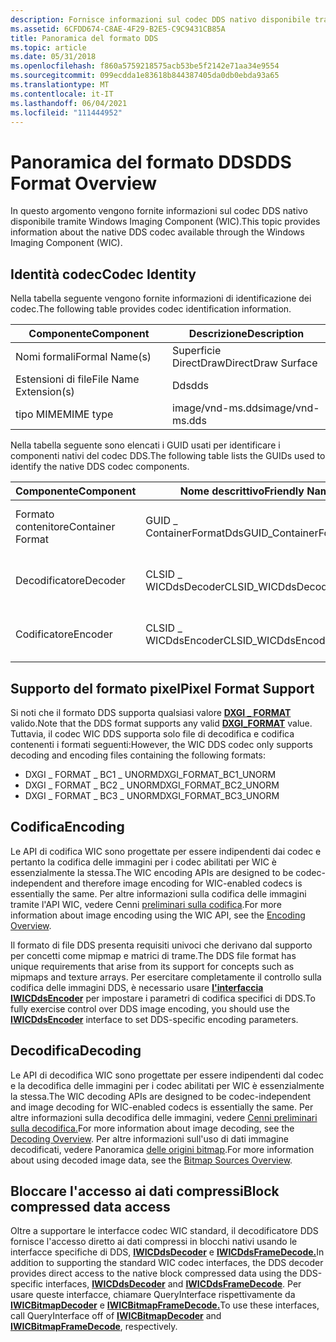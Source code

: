 ```yaml
---
description: Fornisce informazioni sul codec DDS nativo disponibile tramite Windows Imaging Component (WIC).
ms.assetid: 6CFDD674-C8AE-4F29-B2E5-C9C9431CB85A
title: Panoramica del formato DDS
ms.topic: article
ms.date: 05/31/2018
ms.openlocfilehash: f860a5759218575acb53be5f2142e71aa34e9554
ms.sourcegitcommit: 099ecdda1e83618b844387405da0db0ebda93a65
ms.translationtype: MT
ms.contentlocale: it-IT
ms.lasthandoff: 06/04/2021
ms.locfileid: "111444952"
---
```

# <a name="dds-format-overview"></a><span data-ttu-id="569e1-103">Panoramica del formato DDS</span><span class="sxs-lookup"><span data-stu-id="569e1-103">DDS Format Overview</span></span>

<span data-ttu-id="569e1-104">In questo argomento vengono fornite informazioni sul codec DDS nativo disponibile tramite Windows Imaging Component (WIC).</span><span class="sxs-lookup"><span data-stu-id="569e1-104">This topic provides information about the native DDS codec available through the Windows Imaging Component (WIC).</span></span>

## <a name="codec-identity"></a><span data-ttu-id="569e1-105">Identità codec</span><span class="sxs-lookup"><span data-stu-id="569e1-105">Codec Identity</span></span>

<span data-ttu-id="569e1-106">Nella tabella seguente vengono fornite informazioni di identificazione dei codec.</span><span class="sxs-lookup"><span data-stu-id="569e1-106">The following table provides codec identification information.</span></span>



| <span data-ttu-id="569e1-107">Componente</span><span class="sxs-lookup"><span data-stu-id="569e1-107">Component</span></span>              | <span data-ttu-id="569e1-108">Descrizione</span><span class="sxs-lookup"><span data-stu-id="569e1-108">Description</span></span>        |
|------------------------|--------------------|
| <span data-ttu-id="569e1-109">Nomi formali</span><span class="sxs-lookup"><span data-stu-id="569e1-109">Formal Name(s)</span></span>         | <span data-ttu-id="569e1-110">Superficie DirectDraw</span><span class="sxs-lookup"><span data-stu-id="569e1-110">DirectDraw Surface</span></span> |
| <span data-ttu-id="569e1-111">Estensioni di file</span><span class="sxs-lookup"><span data-stu-id="569e1-111">File Name Extension(s)</span></span> | <span data-ttu-id="569e1-112">Dds</span><span class="sxs-lookup"><span data-stu-id="569e1-112">dds</span></span>                |
| <span data-ttu-id="569e1-113">tipo MIME</span><span class="sxs-lookup"><span data-stu-id="569e1-113">MIME type</span></span>              | <span data-ttu-id="569e1-114">image/vnd-ms.dds</span><span class="sxs-lookup"><span data-stu-id="569e1-114">image/vnd-ms.dds</span></span>   |



 

<span data-ttu-id="569e1-115">Nella tabella seguente sono elencati i GUID usati per identificare i componenti nativi del codec DDS.</span><span class="sxs-lookup"><span data-stu-id="569e1-115">The following table lists the GUIDs used to identify the native DDS codec components.</span></span>



| <span data-ttu-id="569e1-116">Componente</span><span class="sxs-lookup"><span data-stu-id="569e1-116">Component</span></span>        | <span data-ttu-id="569e1-117">Nome descrittivo</span><span class="sxs-lookup"><span data-stu-id="569e1-117">Friendly Name</span></span>            | <span data-ttu-id="569e1-118">GUID</span><span class="sxs-lookup"><span data-stu-id="569e1-118">GUID</span></span>                                |
|------------------|--------------------------|-------------------------------------|
| <span data-ttu-id="569e1-119">Formato contenitore</span><span class="sxs-lookup"><span data-stu-id="569e1-119">Container Format</span></span> | <span data-ttu-id="569e1-120">GUID \_ ContainerFormatDds</span><span class="sxs-lookup"><span data-stu-id="569e1-120">GUID\_ContainerFormatDds</span></span> | <span data-ttu-id="569e1-121">9967cb95-2e85-4ac8-8ca283d7ccd425c9</span><span class="sxs-lookup"><span data-stu-id="569e1-121">9967cb95-2e85-4ac8-8ca283d7ccd425c9</span></span> |
| <span data-ttu-id="569e1-122">Decodificatore</span><span class="sxs-lookup"><span data-stu-id="569e1-122">Decoder</span></span>          | <span data-ttu-id="569e1-123">CLSID \_ WICDdsDecoder</span><span class="sxs-lookup"><span data-stu-id="569e1-123">CLSID\_WICDdsDecoder</span></span>     | <span data-ttu-id="569e1-124">9053699f-a341-429d-9e90ee437cf80c73</span><span class="sxs-lookup"><span data-stu-id="569e1-124">9053699f-a341-429d-9e90ee437cf80c73</span></span> |
| <span data-ttu-id="569e1-125">Codificatore</span><span class="sxs-lookup"><span data-stu-id="569e1-125">Encoder</span></span>          | <span data-ttu-id="569e1-126">CLSID \_ WICDdsEncoder</span><span class="sxs-lookup"><span data-stu-id="569e1-126">CLSID\_WICDdsEncoder</span></span>     | <span data-ttu-id="569e1-127">a61dde94-66ce-4ac1-881b71680588895e</span><span class="sxs-lookup"><span data-stu-id="569e1-127">a61dde94-66ce-4ac1-881b71680588895e</span></span> |



 

## <a name="pixel-format-support"></a><span data-ttu-id="569e1-128">Supporto del formato pixel</span><span class="sxs-lookup"><span data-stu-id="569e1-128">Pixel Format Support</span></span>

<span data-ttu-id="569e1-129">Si noti che il formato DDS supporta qualsiasi valore [**DXGI \_ FORMAT**](/windows/win32/api/dxgiformat/ne-dxgiformat-dxgi_format) valido.</span><span class="sxs-lookup"><span data-stu-id="569e1-129">Note that the DDS format supports any valid [**DXGI\_FORMAT**](/windows/win32/api/dxgiformat/ne-dxgiformat-dxgi_format) value.</span></span> <span data-ttu-id="569e1-130">Tuttavia, il codec WIC DDS supporta solo file di decodifica e codifica contenenti i formati seguenti:</span><span class="sxs-lookup"><span data-stu-id="569e1-130">However, the WIC DDS codec only supports decoding and encoding files containing the following formats:</span></span>

-   <span data-ttu-id="569e1-131">DXGI \_ FORMAT \_ BC1 \_ UNORM</span><span class="sxs-lookup"><span data-stu-id="569e1-131">DXGI\_FORMAT\_BC1\_UNORM</span></span>
-   <span data-ttu-id="569e1-132">DXGI \_ FORMAT \_ BC2 \_ UNORM</span><span class="sxs-lookup"><span data-stu-id="569e1-132">DXGI\_FORMAT\_BC2\_UNORM</span></span>
-   <span data-ttu-id="569e1-133">DXGI \_ FORMAT \_ BC3 \_ UNORM</span><span class="sxs-lookup"><span data-stu-id="569e1-133">DXGI\_FORMAT\_BC3\_UNORM</span></span>

## <a name="encoding"></a><span data-ttu-id="569e1-134">Codifica</span><span class="sxs-lookup"><span data-stu-id="569e1-134">Encoding</span></span>

<span data-ttu-id="569e1-135">Le API di codifica WIC sono progettate per essere indipendenti dai codec e pertanto la codifica delle immagini per i codec abilitati per WIC è essenzialmente la stessa.</span><span class="sxs-lookup"><span data-stu-id="569e1-135">The WIC encoding APIs are designed to be codec-independent and therefore image encoding for WIC-enabled codecs is essentially the same.</span></span> <span data-ttu-id="569e1-136">Per altre informazioni sulla codifica delle immagini tramite l'API WIC, vedere Cenni [preliminari sulla codifica](-wic-creating-encoder.md).</span><span class="sxs-lookup"><span data-stu-id="569e1-136">For more information about image encoding using the WIC API, see the [Encoding Overview](-wic-creating-encoder.md).</span></span>

<span data-ttu-id="569e1-137">Il formato di file DDS presenta requisiti univoci che derivano dal supporto per concetti come mipmap e matrici di trame.</span><span class="sxs-lookup"><span data-stu-id="569e1-137">The DDS file format has unique requirements that arise from its support for concepts such as mipmaps and texture arrays.</span></span> <span data-ttu-id="569e1-138">Per esercitare completamente il controllo sulla codifica delle immagini DDS, è necessario usare [**l'interfaccia IWICDdsEncoder**](/windows/desktop/api/Wincodec/nn-wincodec-iwicddsencoder) per impostare i parametri di codifica specifici di DDS.</span><span class="sxs-lookup"><span data-stu-id="569e1-138">To fully exercise control over DDS image encoding, you should use the [**IWICDdsEncoder**](/windows/desktop/api/Wincodec/nn-wincodec-iwicddsencoder) interface to set DDS-specific encoding parameters.</span></span>

## <a name="decoding"></a><span data-ttu-id="569e1-139">Decodifica</span><span class="sxs-lookup"><span data-stu-id="569e1-139">Decoding</span></span>

<span data-ttu-id="569e1-140">Le API di decodifica WIC sono progettate per essere indipendenti dal codec e la decodifica delle immagini per i codec abilitati per WIC è essenzialmente la stessa.</span><span class="sxs-lookup"><span data-stu-id="569e1-140">The WIC decoding APIs are designed to be codec-independent and image decoding for WIC-enabled codecs is essentially the same.</span></span> <span data-ttu-id="569e1-141">Per altre informazioni sulla decodifica delle immagini, vedere [Cenni preliminari sulla decodifica.](-wic-creating-decoder.md)</span><span class="sxs-lookup"><span data-stu-id="569e1-141">For more information about image decoding, see the [Decoding Overview](-wic-creating-decoder.md).</span></span> <span data-ttu-id="569e1-142">Per altre informazioni sull'uso di dati immagine decodificati, vedere Panoramica [delle origini bitmap](-wic-bitmapsources.md).</span><span class="sxs-lookup"><span data-stu-id="569e1-142">For more information about using decoded image data, see the [Bitmap Sources Overview](-wic-bitmapsources.md).</span></span>

## <a name="block-compressed-data-access"></a><span data-ttu-id="569e1-143">Bloccare l'accesso ai dati compressi</span><span class="sxs-lookup"><span data-stu-id="569e1-143">Block compressed data access</span></span>

<span data-ttu-id="569e1-144">Oltre a supportare le interfacce codec WIC standard, il decodificatore DDS fornisce l'accesso diretto ai dati compressi in blocchi nativi usando le interfacce specifiche di DDS, [**IWICDdsDecoder**](/windows/desktop/api/Wincodec/nn-wincodec-iwicddsdecoder) e [**IWICDdsFrameDecode.**](/windows/desktop/api/Wincodec/nn-wincodec-iwicddsframedecode)</span><span class="sxs-lookup"><span data-stu-id="569e1-144">In addition to supporting the standard WIC codec interfaces, the DDS decoder provides direct access to the native block compressed data using the DDS-specific interfaces, [**IWICDdsDecoder**](/windows/desktop/api/Wincodec/nn-wincodec-iwicddsdecoder) and [**IWICDdsFrameDecode**](/windows/desktop/api/Wincodec/nn-wincodec-iwicddsframedecode).</span></span> <span data-ttu-id="569e1-145">Per usare queste interfacce, chiamare QueryInterface rispettivamente da [**IWICBitmapDecoder**](/windows/desktop/api/Wincodec/nn-wincodec-iwicbitmapdecoder) e [**IWICBitmapFrameDecode.**](/windows/desktop/api/Wincodec/nn-wincodec-iwicbitmapframedecode)</span><span class="sxs-lookup"><span data-stu-id="569e1-145">To use these interfaces, call QueryInterface off of [**IWICBitmapDecoder**](/windows/desktop/api/Wincodec/nn-wincodec-iwicbitmapdecoder) and [**IWICBitmapFrameDecode**](/windows/desktop/api/Wincodec/nn-wincodec-iwicbitmapframedecode), respectively.</span></span>

 

 
